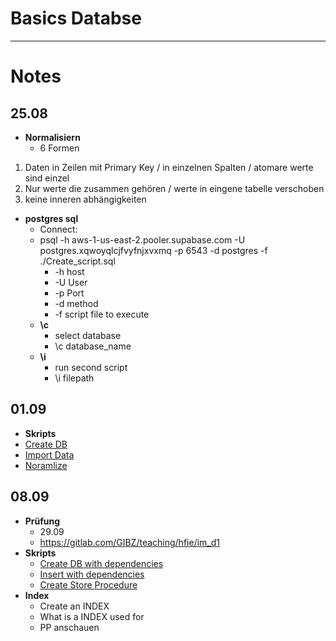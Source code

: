 # Basics Databse

---
# Notes

## 25.08
- **Normalisiern**
    - 6 Formen
1. Daten in Zeilen mit Primary Key / in einzelnen Spalten / atomare werte sind einzel
2. Nur werte die zusammen gehören / werte in eingene tabelle verschoben
3. keine inneren abhängigkeiten

- **postgres sql**
    - Connect:
    - psql -h aws-1-us-east-2.pooler.supabase.com -U postgres.xqwoyqlcjfvyfnjxvxmq -p 6543 -d postgres -f ./Create_script.sql
        - -h host
        - -U User
        - -p Port
        - -d method
        - -f script file to execute
    - **\c**
        - select database
        - \c database_name
    - **\i**
        - run second script
        - \i filepath



## 01.09
- **Skripts**
- [Create DB](Create_DB.sql)
- [Import Data](Import_Data.sql)
- [Noramlize](Normalize.sql)


## 08.09
- **Prüfung**
    - 29.09
    - https://gitlab.com/GIBZ/teaching/hfie/im_d1
- **Skripts**
    - [Create DB with dependencies](create_shop_db.sql)
    - [Insert with dependencies](insert_dependecies.sql)
    - [Create Store Procedure](insert_procedure.sql)
- **Index**
    - Create an INDEX
    - What is a INDEX used for
    - PP anschauen